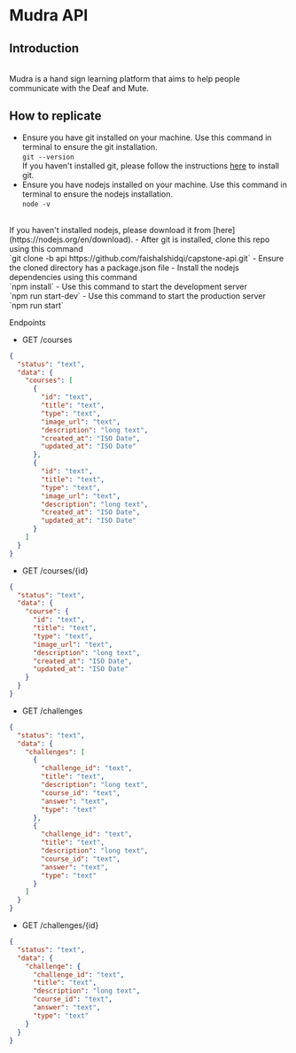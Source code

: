 # Mudra API
## Introduction
<br>
Mudra is a hand sign learning platform that aims to help people communicate with the Deaf and Mute.

## How to replicate
- Ensure you have git installed on your machine. Use this command in terminal to ensure the git installation. <br> `git --version`
<br> If you haven't installed git, please follow the instructions [here](https://git-scm.com/book/en/v2/Getting-Started-Installing-Git) to install git.
- Ensure you have nodejs installed on your machine. Use this command in terminal to ensure the nodejs installation. <br> `node -v`
<br>
If you haven't installed nodejs, please download it from [here](https://nodejs.org/en/download).
- After git is installed, clone this repo using this command <br> 
`git clone -b api https://github.com/faishalshidqi/capstone-api.git`
- Ensure the cloned directory has a package.json file
- Install the nodejs dependencies using this command <br> `npm install`
- Use this command to start the development server <br> `npm run start-dev`
- Use this command to start the production server <br> `npm run start`

Endpoints
- GET /courses
```json
{
  "status": "text",
  "data": {
    "courses": [
      {
        "id": "text",
        "title": "text",
        "type": "text",
        "image_url": "text",
        "description": "long text",
        "created_at": "ISO Date",
        "updated_at": "ISO Date"
      },
      {
        "id": "text",
        "title": "text",
        "type": "text",
        "image_url": "text",
        "description": "long text",
        "created_at": "ISO Date",
        "updated_at": "ISO Date"
      }
    ]
  }
}
```
- GET /courses/{id}
```json
{
  "status": "text",
  "data": {
    "course": {
      "id": "text",
      "title": "text",
      "type": "text",
      "image_url": "text",
      "description": "long text",
      "created_at": "ISO Date",
      "updated_at": "ISO Date"
    }
  }
}
```
- GET /challenges
```json
{
  "status": "text",
  "data": {
    "challenges": [
      {
        "challenge_id": "text",
        "title": "text",
        "description": "long text",
        "course_id": "text",
        "answer": "text",
        "type": "text"
      },
      {
        "challenge_id": "text",
        "title": "text",
        "description": "long text",
        "course_id": "text",
        "answer": "text",
        "type": "text"
      }
    ]
  }
}
```
- GET /challenges/{id}
```json
{
  "status": "text",
  "data": {
    "challenge": {
      "challenge_id": "text",
      "title": "text",
      "description": "long text",
      "course_id": "text",
      "answer": "text",
      "type": "text"
    }
  }
}
```

